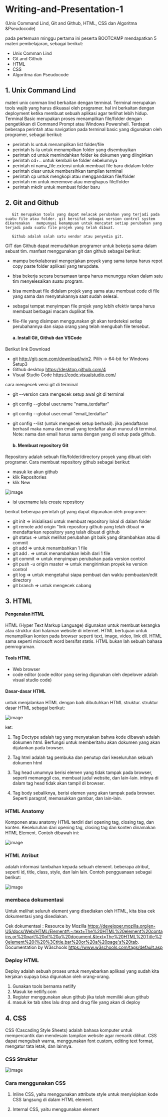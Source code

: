 # Writing-and-Presentation-1
(Unix Command Lind, Git and Github, HTML, CSS dan Algoritma &amp;Pseudocode)
 

pada pertemuan minggu pertama ini peserta BOOTCAMP mendapatkan 5 materi pembelajaran, sebagai berikut:

- Unix Comman Lind
- Git and Github
- HTML
- CSS
- Algoritma dan Pseudocode

## 1. Unix Command Lind

materi unix comman lind berkaitan dengan terminal. Terminal merupakan tools wajib yang harus dikuasai oleh pragramer. hal ini berkaitan dengan deployment ketika membuat sebuah aplikasi agar terlihat lebih hidup. Terminal Basic merupakan proses menampilkan file/folder dengan pengetikkan di Command Prompt atau Windows Powershell. Terdapat beberapa perintah atau navigation pada terminal basic yang digunakan oleh programer, sebagai berikut:
  - perintah ls untuk menampilkan list folder/file
  - perintah ls-la untuk menampilkan folder yang disembuyikan
  - perintah cd untuk memindahkan folder ke dokumen yang diinginkan
  - perintah cd+.. untuk kembali ke folder sebelumnya
  - perintah ni nama_file.extensi untuk membuat file baru didalam folder
  - perintah clear untuk membersihkan tampilan terminal
  - perintah cp untuk mengkopi atau menggandakan file/folder
  - perintah rm untuk meremove atau menghapus file/folder
  - perintah mkdir untuk membuat folder baru
  
  
## 2.  Git and Github  
       Git merupakan tools yang dapat melacak perubahan yang terjadi pada suatu file atau folder. git bersifat sebagai version control system dikarenakan   mempunyai kemampuan untuk mencatat setiap perubahan yang terjadi pada suatu file projek yang telah dibuat.
       
       Github adalah salah satu vendor atau penyedia git.
       
 
 GIT dan Github dapat memudahkan programer untuk bekerja sama dalam sebuat tim. manfaat menggunakan git dan github sebagai berikut:
- mampu berkolaborasi mengerjakan proyek yang sama tanpa harus repot copy paste folder aplikasi yang terupdate.
- bisa bekerja secara bersamaan tanpa harus menunggu rekan dalam satu tim menyelesaikan suatu program.
- bisa membuat file didalam projek yang sama atau membuat code di file yang sama dan menyatukannya saat sudah selesai.
- sebagai tempat menyimpan file projek yang lebih efektiv tanpa harus membuat berbagai macam duplikat file.
- file-file yang disimpan menggunakan git akan terdeteksi setiap perubahannya dan siapa orang yang telah mengubah file tersebut.

  #### a. Install Git, Github dan VSCode

Berikut link Download
- git http://git-scm.com/download/win2. Pilih -> 64-bit for Windows Setup3
- Github desktop https://desktop.github.com/4
- Visual Studio Code https://code.visualstudio.com/

cara mengecek versi git di terminal
- git --version cara mengecek setup awal git di terminal
- git config --global user.name "nama_terdaftar"
- git config --global user.email "email_terdaftar"
- git config --list (untuk mengecek setup berhasil). jika pendaftaran berhasil maka nama dan email yang terdaftar akan muncul di terminal. Note: nama dan email harus sama dengan yang di setup pada github.

  #### b. Membuat repository Git

Repository adalah sebuah file/folder/directory proyek yang dibuat oleh programer. Cara membuat repository github sebagai berikut:
- masuk ke akun github
- klik Repositories
- klik New

![image](https://user-images.githubusercontent.com/109327181/189514952-f23418f2-496b-49e4-9e49-65c404b44484.png)  
- isi username lalu create repository

berikut beberapa perintah git yang dapat digunakan oleh programer:
- git init => inisialisasi untuk membuat repository lokal di dalam folder
- git remote add origin "link repository github yang telah dibuat => mendaftarkan repository yang telah dibuat di github
- git status => untuk melihat perubahan git baik yang ditambahkan atau di commit
- git add => untuk menambahkan 1 file
- git add . => untuk menambahkan lebih dari 1 file
- git commit => untuk menyimpan perubahan pada version control
- git push -u origin master => untuk mengirimkan proyek ke version control
- git log => untuk mengetahui siapa pembuat dan waktu pembuatan/edit directory
- git branch => untuk mengecek cabang

## 3.  HTML
#### Pengenalan HTML
HTML (Hyper Text Markup Language) digunakan untuk membuat kerangka atau struktur dari halaman website di internet. HTML bertujuan untuk menampilkan konten pada browser seperti text, image, video, link dll. HTML sama seperti microsoft word bersifat statis. HTML bukan lah sebuah bahasa pemrograman. 

#### Tools HTML
- Web browser
- code editor (code editor yang sering digunakan oleh depelover adalah visual studio code)

#### Dasar-dasar HTML
untuk menjalankan HTML dengan baik dibutuhkan HTML struktur. struktur dasar HTML sebagai berikut:

![image](https://user-images.githubusercontent.com/109327181/189515649-0776f91c-d937-423b-9277-585af2135ebb.png)

ket:
1. Tag Doctype adalah tag yang menyatakan bahwa kode dibawah adalah dokumen html. Berfungsi untuk memberitahu akan dokumen yang akan dijalankan pada browser.

2. Tag html adalah tag pembuka dan penutup dari keseluruhan sebuah dokumen html

3. Tag head umumnya berisi elemen yang tidak tampak pada browser, seperti memanggil css, membuat judul website, dan lain-lain. intinya di dalam tag head tidak akan tampil di browser.

4. Tag body sebaliknya, berisi elemen yang akan tampak pada browser. Seperti paragraf, memasukkan gambar, dan lain-lain.

### HTML Anatomy
Komponen atau anatomy HTML terdiri dari opening tag, closing tag, dan konten. Keseluruhan dari opening tag, closing tag dan konten dinamakan HTML Element. Contoh dibawah ini:

![image](https://user-images.githubusercontent.com/109327181/189515774-50dd1291-1423-4703-87ac-f2fbd0db1005.png)

### HTML Atribut
adalah informasi tambahan kepada sebuah element. beberapa atribut, seperti id, title, class, style, dan lain lain. Contoh pengguanaan sebagai berikut:

![image](https://user-images.githubusercontent.com/109327181/189516488-0842fcf1-10e4-4c71-86bc-10b48773e0e4.png)

### membaca dokumentasi
Untuk melihat seluruh element yang disediakan oleh HTML, kita bisa cek dokumentasi yang disediakan.

Cek dokumentasi :
Resource by Mozilla https://developer.mozilla.org/en-US/docs/Web/HTML/Element#:~:text=The%20HTML%20element%20contains,or%20part%20of%20a%20document.&text=The%20HTML%20Title%20element%20(%20%3Ctitle,bar%20or%20a%20page's%20tab.
Documentation by W3schools https://www.w3schools.com/tags/default.asp

### Deploy HTML
Deploy adalah sebuah proses untuk menyebarkan aplikasi yang sudah kita kerjakan supaya bisa digunakan oleh orang-orang. 
1. Gunakan tools bernama netlify
2. Masuk ke netlify.com
3. Register menggunakan akun github jika telah memiliki akun github
4. masuk ke tab sites lalu drop and drug file yang akan di deploy

## 4. CSS
CSS (Cascading Style Sheets) adalah bahasa komputer untuk mempercantik dan mendesain tampilan website  agar menarik dilihat. CSS dapat mengubah warna, menggunakan font custom, editing text format, mengatur tata letak, dan lainnya.

### CSS Struktur
![image](https://user-images.githubusercontent.com/109327181/189520261-fa489673-8a4b-4287-aee4-391f133231cf.png)

### Cara menggunakan CSS
1. Inline CSS, yaitu menggunakan attribute style untuk menyisipkan kode CSS langsung di dalam HTML element.

2. Internal CSS, yaitu menggunakan element <style> untuk menyisipkan kode CSS. Element <style> tersebut diletakkan di dalam element .

3. External CSS, yaitu sebuah file CSS terpisah yang disambungkan dengan file HTML dengan menggunakan element <link>.

beberapa cara styling HTML di file CSS sebagai berikut:

a. Tag name contoh penulisan code di file css 

h1 {
color: red;
}

b. class name, contoh penulisan code css

.title { color: blue;}

c. id name, contoh penulisan code css

#navigation { margin: 0px;
padding: 0px;}

d. chaining selector yaitu pemberian styling berbeda pada beberapa element yang sama. penggunaan chaining selector dengan memberikan atribut class pada element HTML. 

e. multiple selector, ini digunakan untuk mempermudah programer serta agar proses programing menjadi efektiv. contoh

h1,p { color: red;}

### Flexbox

Flexbox adalah cara untuk mengatur layout. flexbox memiliki 1 parents yang dikenal dengan sebutan container dan memiliki beberapa item.

beberapa cara mengatur tata letak dengan flexbox sebagai berikut:

#### 1. flexbox direction

digunakan untuk mengatur tata letak item. terdiri dari 4 value yaitu:

- row (default): letak item membentuk sebuah baris dari kiri ke kanan.
- row-reverse: letak item membentuk sebuah baris dari kanan ke kiri.
- column: letak item child membentuk sebuah baris dari atas ke bawah.
- column-reverse: letak item child membentuk sebuah baris dari bawah ke atas.

#### 2. order

order adalah urutan penempatan item yang berada di dalam container.

#### 3. Flex-wrap

digunakan untuk membatasi jumlah item di dalam line baru dan menambahkan item lainnya pada line baru di dalam container yang sama.

#### 4. Justify-Content

properti justify-content digunakan untuk mengatur tata letak dan space antar item secara horizontal atau main axis.
justify-content memiliki 6 value yaitu:

flex-start untuk meletakkan item disebelah kiri
flex-end untuk meletakkan item disebelah kanan
center untuk meletakkan item ditengah
space-between untuk memberikan jarak antar item
space-around 
space-evenly

## 5. Algoritma dan Psuedocode

Algoritma adalah deskripsi berupa step-step yang dibutuhkan untuk menyelesaikan suatu masalah. hal wajib yang harus ada pada sebuah algoritma adalah input/output, data struktur, step-step yang jelas dan clear, algoritma itu murni cara berfikir untuk menyelesaikan suatu masalah bukan code bahasa pemograman, dan algoritma dibuat agar dapat digunakan pada bahasa pemograman

belajar algoritma bertujuan untuk menyelesaikan suatu masalah secara logic

Pseudocode adalah tools atau alat untuk menuliskan algoritma dengan umumnya bahasa inggris sebelum kita implementasikan ke bahasa pemograman tertentu. Terdapat 5 cara menulis Pseudocode yaitu:
- menggunakan huruf kapital pada kalimat seperti IF, THEN, Save dll
- 1 statement atau kalimat terdiri dari 1 baris
- menggunakan identasi atau baris yang menjorok
- menggunakan bahasa spesifik agar tidak ambigu
- tetap simpel, efesien dan tepat.


Procedural adalah cara berpikir secara runtun. Artinya serangkaian perintah yang berurutan.

conditional diibaratkan programer bermain dengan sebuah kondisi. contoh; jika hujan maka bawa payung, tidak hujan berarti tidak bawa payung. contoh lain: 

store "score" to any number

IF score <70 
 D0 "learn more"
ELSE 
DO "Reward Myself"
DO "Continue with Live....."

Looping adalah cara komputer dapat melakukan sebuah proses yang sama berulang-ulang.
Jika membutuhkan perulangan dalam kasus tertentu, kita bisa menggunakan Looping.

Recursive adalah pola fikir algoritma dengan pemanggilan fungsi




** Copywright By Khairunnisah - 2022**
